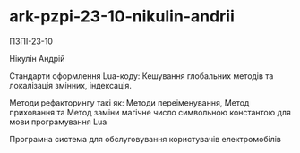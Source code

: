 # ark-pzpi-23-10-nikulin-andrii

ПЗПІ-23-10

Нікулін Андрій

Стандарти оформлення Lua-коду: Кешування глобальних методів та локалізація змінних, індексація.

Методи рефакторингу такі як: Методи переіменування, Метод приховання та Метод заміни магічне число символьною константою для мови програмування Lua

Програмна система для обслуговування користувачів електромобілів
